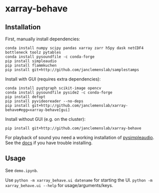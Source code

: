 # xarray-behave

## Installation
First, manually install dependencies:
```shell
conda install numpy scipy pandas xarray zarr h5py dask netCDF4 bottleneck toolz pytables
conda install pysoundfile -c conda-forge
pip install simpleaudio
pip install flammkuchen
pip install git+http://github.com/janclemenslab/samplestamps
```

Install with GUI (requires extra dependencies):
```shell
conda install pyqtgraph scikit-image opencv
conda install pysoundfile pyside2 -c conda-forge
pip install defopt
pip install pyvideoreader --no-deps
pip install git+http://github.com/janclemenslab/xarray-behave#egg=xarray-behave[gui]
```
Install without GUI (e.g. on the cluster):
```shell
pip install git+http://github.com/janclemenslab/xarray-behave
```

For playback of sound you need a working installation of [pysimpleaudio](https://simpleaudio.readthedocs.io). See the [docs](https://simpleaudio.readthedocs.io/en/stable/installation.html) if you have trouble installing.

## Usage
See `demo.ipynb`.

Use `python -m xarray_behave.ui datename` for starting the UI. `python -m xarray_behave.ui --help` for usage/arguments/keys.
